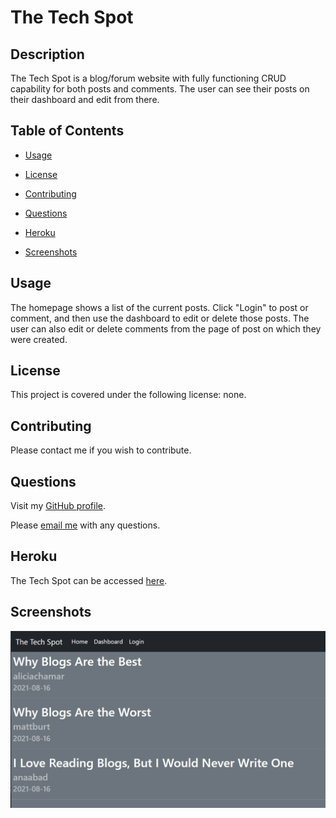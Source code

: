 # The Tech Spot

  ## Description

  The Tech Spot is a blog/forum website with fully functioning CRUD capability for both posts and comments. The user can see their posts on their dashboard and edit from there. 


  ## Table of Contents 

  * [Usage](#usage)

  * [License](#license)

  * [Contributing](#contributing)

  * [Questions](#questions)

  * [Heroku](#heroku)

  * [Screenshots](#screenshots)


  ## Usage

  The homepage shows a list of the current posts. Click "Login" to post or comment, and then use the dashboard to edit or delete those posts. The user can also edit or delete comments from the page of post on which they were created.


  ## License

  This project is covered under the following license: none.


  ## Contributing

  Please contact me if you wish to contribute. 


  ## Questions

  Visit my [GitHub profile](https://www.github.com/aliciachamar).

  Please [email me](aliciachamar@gmail.com) with any questions. 

  
  ## Heroku

  The Tech Spot can be accessed [here](https://the-tech-spot-blog.herokuapp.com/).


  ## Screenshots

  ![App Screenshot](https://raw.githubusercontent.com/aliciachamar/tech-blog/main/public/images/homepage-screenshot.jpg)

  